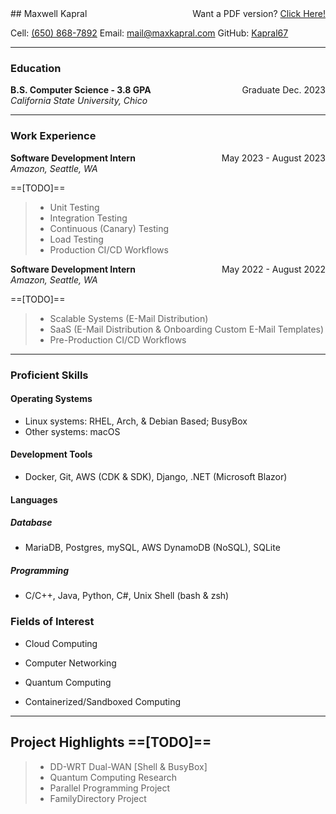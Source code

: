 <div style="float:right">Want a PDF version? <a href="https://github.com/Kapral67/Resume/releases/latest/download/CSCI_mkapral_12-2023.pdf">Click Here!</a></div>
## Maxwell Kapral

Cell: [(650) 868-7892](tel:+16508687892)	Email: [mail@maxkapral.com](mailto:mail@maxkapral.com)	GitHub: [Kapral67](https://github.com/Kapral67)

---

### Education

<div style="float:right;">Graduate Dec. 2023</div><div style="font-weight:bold;">B.S. Computer Science - 3.8 GPA</div>
<div><i>California State University, Chico</i></div>

---

### Work Experience

<div style="float: right">May 2023 - August 2023</div><div style="font-weight: bold;">Software Development Intern</div>
<div><i>Amazon, Seattle, WA</i></div>

==[TODO]==

> - Unit Testing
> - Integration Testing
> - Continuous (Canary) Testing
> - Load Testing
> - Production CI/CD Workflows

<div style="float: right">May 2022 - August 2022</div><div style="font-weight: bold;">Software Development Intern</div>
<div><i>Amazon, Seattle, WA</i></div>

==[TODO]==

> - Scalable Systems (E-Mail Distribution)
> - SaaS (E-Mail Distribution & Onboarding Custom E-Mail Templates)
> - Pre-Production CI/CD Workflows

---

### Proficient Skills

#### Operating Systems

- Linux systems: RHEL, Arch, & Debian Based; BusyBox
- Other systems: macOS

#### Development Tools

- Docker, Git, AWS (CDK & SDK), Django, .NET (Microsoft Blazor)

#### Languages

##### Database

- MariaDB, Postgres, mySQL, AWS DynamoDB (NoSQL), SQLite

##### Programming

- C/C++, Java, Python, C#, Unix Shell (bash & zsh)

### Fields of Interest

- Cloud Computing

- Computer Networking

- Quantum Computing

- Containerized/Sandboxed Computing

---

## Project Highlights ==[TODO]==

> - DD-WRT Dual-WAN [Shell & BusyBox]
> - Quantum Computing Research
> - Parallel Programming Project
> - FamilyDirectory Project
